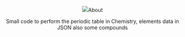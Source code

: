 <div align="center">
<img src="https://user-images.githubusercontent.com/77143046/139527851-951d855f-1c9f-4372-8029-7d2232965720.mp4"
altr="periodic" border="0"
# Animated Periodic Table 

## About
Small code to perform the periodic table in Chemistry, elements data in JSON
also some compounds 
